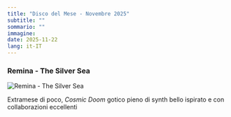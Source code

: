 ```yaml
---
title: "Disco del Mese - Novembre 2025"
subtitle: ""
sommario: ""
immagine: 
date: 2025-11-22
lang: it-IT
---
```


### Remina - The Silver Sea

![Remina - The Silver Sea](https://f4.bcbits.com/img/a3141608002_16.jpg)

Extramese di poco, _Cosmic Doom_ gotico pieno di synth bello ispirato e con collaborazioni eccellenti